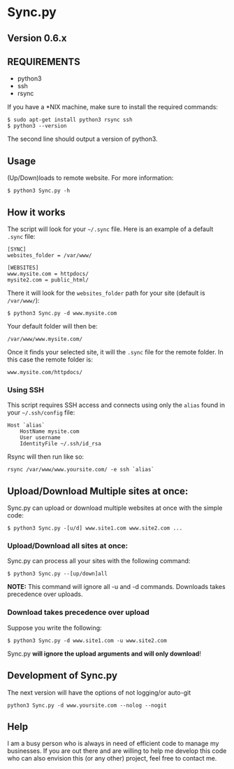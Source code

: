 # Sync.py

## Version 0.6.x

## REQUIREMENTS

* python3
* ssh
* rsync

If you have a \*NIX machine, make sure to install the required commands:

	$ sudo apt-get install python3 rsync ssh
	$ python3 --version

The second line should output a version of python3.

## Usage

(Up/Down)loads to remote website. For more information:

	$ python3 Sync.py -h

## How it works

The script will look for your `~/.sync` file. Here is an example of a default `.sync` file:

	[SYNC]
	websites_folder = /var/www/
	
	[WEBSITES]
	www.mysite.com = httpdocs/
	mysite2.com = public_html/
	

There it will look for the `websites_folder` path for your site (default is `/var/www/`):

	$ python3 Sync.py -d www.mysite.com

Your default folder will then be:

	/var/www/www.mysite.com/

Once it finds your selected site, it will the `.sync` file for the remote folder. In this case the remote folder is:

	www.mysite.com/httpdocs/

### Using SSH

This script requires SSH access and connects using only the `alias` found in your `~/.ssh/config` file:

	Host `alias`
		HostName mysite.com
		User username
		IdentityFile ~/.ssh/id_rsa

Rsync will then run like so:

	rsync /var/www/www.yoursite.com/ -e ssh `alias`

## Upload/Download Multiple sites at once:

Sync.py can upload or download multiple websites at once with the simple code:

	$ python3 Sync.py -[u/d] www.site1.com www.site2.com ...

### Upload/Download all sites at once:

Sync.py can process all your sites with the following command:

	$ python3 Sync.py --[up/down]all

**NOTE:** This command will ignore all -u and -d commands. Downloads takes precedence over uploads.

### Download takes precedence over upload

Suppose you write the following:

	$ python3 Sync.py -d www.site1.com -u www.site2.com

Sync.py **will ignore the upload arguments and will only download**!

## Development of Sync.py

The next version will have the options of not logging/or auto-git

	python3 Sync.py -d www.yoursite.com --nolog --nogit

## Help

I am a busy person who is always in need of efficient code to manage my businesses. If you are out there and are willing to help me develop this code who can also envision this (or any other) project, feel free to contact me.
